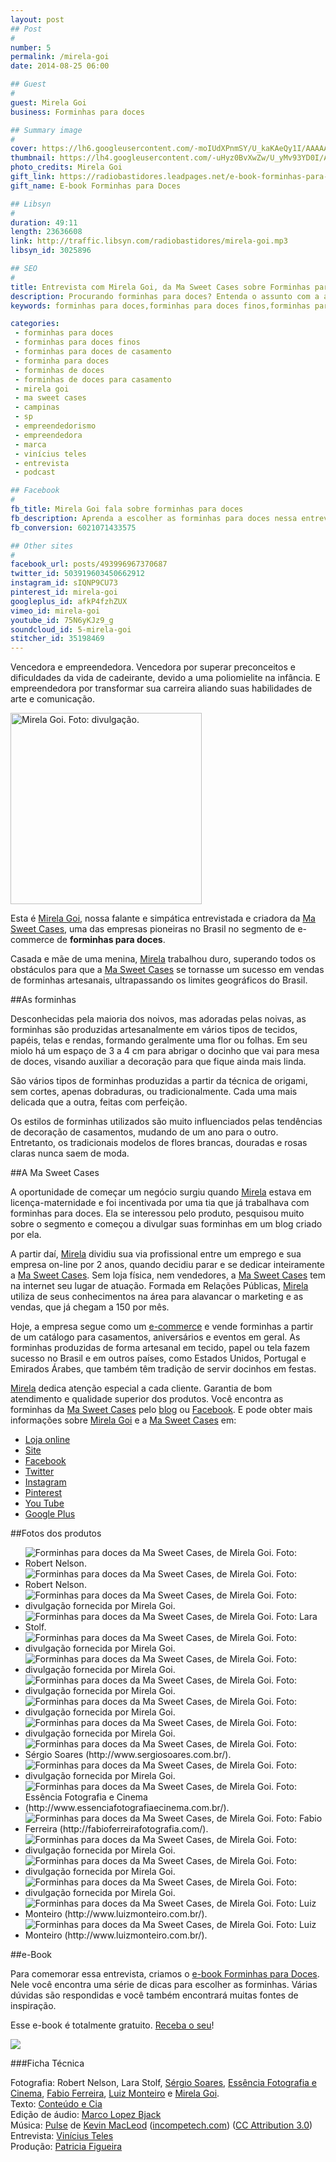 ```yaml
---
layout: post
## Post
#
number: 5
permalink: /mirela-goi
date: 2014-08-25 06:00

## Guest
#
guest: Mirela Goi
business: Forminhas para doces

## Summary image
#
cover: https://lh6.googleusercontent.com/-moIUdXPnmSY/U_kaKAeQy1I/AAAAAAAAAmw/TnS9XosbvAE/s800/forminhas-ma-sweet-case-mirela-goi-capa.jpg
thumbnail: https://lh4.googleusercontent.com/-uHyz0BvXwZw/U_yMv93YD0I/AAAAAAAAAog/txr7fkoy2Mc/s800/instagram-post.jpg
photo_credits: Mirela Goi
gift_link: https://radiobastidores.leadpages.net/e-book-forminhas-para-doces/
gift_name: E-book Forminhas para Doces

## Libsyn
#
duration: 49:11
length: 23636608
link: http://traffic.libsyn.com/radiobastidores/mirela-goi.mp3
libsyn_id: 3025896

## SEO
#
title: Entrevista com Mirela Goi, da Ma Sweet Cases sobre Forminhas para doces
description: Procurando forminhas para doces? Entenda o assunto com a ajuda de uma especialista. Escute a entrevista com Mirela Goi da Ma Sweet Cases.
keywords: forminhas para doces,forminhas para doces finos,forminhas para doces de casamento,forminha para doces,forminhas de doces,forminhas de doces para casamento,mirela goi,ma sweet cases,campinas,sp,empreendedorismo,empreendedora,marca,vinícius teles,entrevista,podcast

categories:
 - forminhas para doces
 - forminhas para doces finos
 - forminhas para doces de casamento
 - forminha para doces
 - forminhas de doces
 - forminhas de doces para casamento
 - mirela goi
 - ma sweet cases
 - campinas
 - sp
 - empreendedorismo
 - empreendedora
 - marca
 - vinícius teles
 - entrevista
 - podcast

## Facebook
#
fb_title: Mirela Goi fala sobre forminhas para doces
fb_description: Aprenda a escolher as forminhas para doces nessa entrevista com Mirela Goi.
fb_conversion: 6021071433575

## Other sites
#
facebook_url: posts/493996967370687
twitter_id: 503919603450662912
instagram_id: sIQNP9CU73
pinterest_id: mirela-goi
googleplus_id: afkP4fzhZUX 
vimeo_id: mirela-goi
youtube_id: 75N6yKJz9_g
soundcloud_id: 5-mirela-goi
stitcher_id: 35198469
---
```

Vencedora e empreendedora. Vencedora por superar preconceitos e dificuldades da vida de cadeirante, devido a uma poliomielite na infância. E empreendedora por transformar sua carreira aliando suas habilidades de arte e comunicação.

<img src="https://lh3.googleusercontent.com/-irIBetO4L0w/U_nngKflbDI/AAAAAAAAAnA/7QYZpN-Rpps/s800/mirela-goi.jpg" width="306" heigth="400" title="Mirela Goi. Foto: divulgação.">

Esta é [Mirela Goi][mg], nossa falante e simpática entrevistada e criadora da [Ma Sweet Cases][lmsc], uma das empresas pioneiras no Brasil no segmento de e-commerce de **forminhas para doces**.

Casada e mãe de uma menina, [Mirela][mg] trabalhou duro, superando todos os obstáculos para que a [Ma Sweet Cases][lmsc] se tornasse um sucesso em vendas de forminhas artesanais, ultrapassando os limites geográficos do Brasil. 

##As forminhas 

Desconhecidas pela maioria dos noivos, mas adoradas pelas noivas, as forminhas são produzidas artesanalmente em vários tipos de tecidos, papéis, telas e rendas, formando geralmente uma flor ou folhas. Em seu miolo há um espaço de 3 a 4 cm para abrigar o docinho que vai para mesa de doces, visando auxiliar a decoração para que fique ainda mais linda. 

São vários tipos de forminhas produzidas a partir da técnica de origami, sem cortes, apenas dobraduras, ou tradicionalmente. Cada uma mais delicada que a outra, feitas com perfeição. 

Os estilos de forminhas utilizados são muito influenciados pelas tendências de decoração de casamentos, mudando de um ano para o outro. Entretanto, os tradicionais modelos de flores brancas, douradas e rosas claras nunca saem de moda. 

##A Ma Sweet Cases

A oportunidade de começar um negócio surgiu quando [Mirela][mg] estava em licença-maternidade e foi incentivada por uma tia que já trabalhava com forminhas para doces. Ela se interessou pelo produto, pesquisou muito sobre o segmento e começou a divulgar suas forminhas em um blog criado por ela. 

A partir daí, [Mirela][mg] dividiu sua via profissional entre um emprego e sua empresa on-line por 2 anos, quando decidiu parar e se dedicar inteiramente a [Ma Sweet Cases][lmsc].
Sem loja física, nem vendedores, a [Ma Sweet Cases][lmsc] tem na internet seu lugar de atuação. Formada em Relações Públicas, [Mirela][mg] utiliza de seus conhecimentos na área para alavancar o marketing e as vendas, que já chegam a 150 por mês.

Hoje, a empresa segue como um [e-commerce][lmsc] e vende forminhas a partir de um catálogo para casamentos, aniversários e eventos em geral. 
As forminhas produzidas de forma artesanal em tecido, papel ou tela fazem sucesso no Brasil e em outros países, como Estados Unidos, Portugal e Emirados Árabes, que também têm tradição de servir docinhos em festas. 

[Mirela][mg] dedica atenção especial a cada cliente. Garantia de bom atendimento e qualidade superior dos produtos.
Você encontra as forminhas da [Ma Sweet Cases][lmsc] pelo [blog][smsc] ou [Facebook][fmsc]. E pode obter mais informações sobre [Mirela Goi][mg] e a [Ma Sweet Cases][lmsc] em:

* [Loja online][lmsc]
* [Site][smsc]
* [Facebook][fmsc]
* [Twitter][tmsc]
* [Instagram][imsc]
* [Pinterest][pmsc]
* [You Tube][ymsc]
* [Google Plus][gmsc]

##Fotos dos produtos

* ![][F01]
* ![][F02]
* ![][F03]
* ![][F04]
* ![][F06]
* ![][F07]
* ![][F08]
* ![][F09]
* ![][F11]
* ![][F13]
* ![][F14]
* ![][F16]
* ![][F21]
* ![][F22]
* ![][F25]
* ![][F28]
* ![][F30]
* ![][F31]

##e-Book

Para comemorar essa entrevista, criamos o [e-book Forminhas para Doces][ebook_link]. Nele você encontra uma série de dicas para escolher as forminhas. Várias dúvidas são respondidas e você também encontrará muitas fontes de inspiração. 

Esse e-book é totalmente gratuito. [Receba o seu][ebook_link]! 

[![][ebook]][ebook_link]

###Ficha Técnica

Fotografia: Robert Nelson, Lara Stolf, [Sérgio Soares](http://www.sergiosoares.com.br/), [Essência Fotografia e Cinema](http://www.essenciafotografiaecinema.com.br/), [Fabio Ferreira](http://fabioferreirafotografia.com/), [Luiz Monteiro](http://www.luizmonteiro.com.br/) e [Mirela Goi][mg].  
Texto: [Conteúdo e Cia][cia]  
Edição de áudio: [Marco Lopez Bjack][m]  
Música: [Pulse][pm] de [Kevin MacLeod][pm] ([incompetech.com][pm]) ([CC Attribution 3.0][CCA])  
Entrevista: [Vinícius Teles][v]  
Produção: [Patricia Figueira][pf]


[ebook]: https://lh6.googleusercontent.com/-32ZHrbIKnkY/U_qTP60UZBI/AAAAAAAAAnU/MspkdlQPdpk/s800/Livro3D%2520ebook%2520Add%2520Site%2520MirelaGoi.jpg
[ebook_link]: https://radiobastidores.leadpages.net/e-book-forminhas-para-doces/

[fm]: https://lh3.googleusercontent.com/-irIBetO4L0w/U_nngKflbDI/AAAAAAAAAnA/7QYZpN-Rpps/s400/mirela-goi.jpg "Mirela Goi. Foto: divulgação."
[F01]: https://lh3.googleusercontent.com/-WWKqDdr2TwE/U_kY7vK7FOI/AAAAAAAAAjA/y05AWQLS1fc/s800/forminhas-ma-sweet-case-mirela-goi-0002.jpg "Forminhas para doces da Ma Sweet Cases, de Mirela Goi. Foto: Robert Nelson."
[F02]: https://lh5.googleusercontent.com/-9SwjugbOZr0/U_kY7gGNy0I/AAAAAAAAAi8/R2_3-6UWo98/s800/forminhas-ma-sweet-case-mirela-goi-0003.jpg "Forminhas para doces da Ma Sweet Cases, de Mirela Goi. Foto: Robert Nelson."
[F03]: https://lh4.googleusercontent.com/-oRDk0v1JyYc/U_kY8XMtEkI/AAAAAAAAAjY/pQPvkipROp0/s800/forminhas-ma-sweet-case-mirela-goi-0004.jpg "Forminhas para doces da Ma Sweet Cases, de Mirela Goi. Foto: divulgação fornecida por Mirela Goi."
[F04]: https://lh6.googleusercontent.com/-gKKnfZ82Jco/U_kY8p0y1EI/AAAAAAAAAjQ/IOX5Lyd6sEA/s800/forminhas-ma-sweet-case-mirela-goi-0005.jpg "Forminhas para doces da Ma Sweet Cases, de Mirela Goi. Foto: Lara Stolf."
[F05]: https://lh5.googleusercontent.com/-Q99LSHjCoVM/U_kY8hFFWwI/AAAAAAAAAjU/kjLTM7qG0FY/s800/forminhas-ma-sweet-case-mirela-goi-0006.jpg "Forminhas para doces da Ma Sweet Cases, de Mirela Goi. Foto: divulgação fornecida por Mirela Goi."
[F06]: https://lh6.googleusercontent.com/-P0FH7D1-tO0/U_kY9j9Km7I/AAAAAAAAAmo/TlJ57qQ9Rsg/s800/forminhas-ma-sweet-case-mirela-goi-0007.jpg "Forminhas para doces da Ma Sweet Cases, de Mirela Goi. Foto: divulgação fornecida por Mirela Goi."
[F07]: https://lh4.googleusercontent.com/-B2r4rXzAhbE/U_kY9y7PnRI/AAAAAAAAAjw/CBh5jmEXt9w/s800/forminhas-ma-sweet-case-mirela-goi-0008.jpg "Forminhas para doces da Ma Sweet Cases, de Mirela Goi. Foto: divulgação fornecida por Mirela Goi."
[F08]: https://lh5.googleusercontent.com/-sAvX-l4xves/U_kY98zEMAI/AAAAAAAAAjo/uAXaiHui89U/s800/forminhas-ma-sweet-case-mirela-goi-0009.jpg "Forminhas para doces da Ma Sweet Cases, de Mirela Goi. Foto: divulgação fornecida por Mirela Goi."
[F09]: https://lh5.googleusercontent.com/-P3lwfQBGsUE/U_kY-u2xaWI/AAAAAAAAAj4/FHmgh1iM0C4/s800/forminhas-ma-sweet-case-mirela-goi-0010.jpg "Forminhas para doces da Ma Sweet Cases, de Mirela Goi. Foto: divulgação fornecida por Mirela Goi."
[F10]: https://lh5.googleusercontent.com/-__Kl-67d3PI/U_kY-vn9DWI/AAAAAAAAAkE/heAWQS4m5pU/s800/forminhas-ma-sweet-case-mirela-goi-0011.jpg "Forminhas para doces da Ma Sweet Cases, de Mirela Goi. Foto: divulgação fornecida por Mirela Goi."
[F11]: https://lh4.googleusercontent.com/-NZlOayAvbpg/U_kY_JHCG5I/AAAAAAAAAkI/Izsgl7lyj8Y/s800/forminhas-ma-sweet-case-mirela-goi-0012.jpg "Forminhas para doces da Ma Sweet Cases, de Mirela Goi. Foto: divulgação fornecida por Mirela Goi."
[F12]: https://lh4.googleusercontent.com/-UTH0kJ236Ts/U_kY_U3ZDXI/AAAAAAAAAkk/qpCZX8UVBto/s800/forminhas-ma-sweet-case-mirela-goi-0013.jpg "Forminhas para doces da Ma Sweet Cases, de Mirela Goi. Foto: divulgação fornecida por Mirela Goi."
[F13]: https://lh4.googleusercontent.com/-zl-X4Bj2maU/U_kY_uZ4TCI/AAAAAAAAAkU/aoAtJwuZ64E/s800/forminhas-ma-sweet-case-mirela-goi-0014.jpg "Forminhas para doces da Ma Sweet Cases, de Mirela Goi. Foto: Sérgio Soares (http://www.sergiosoares.com.br/)."
[F14]: https://lh3.googleusercontent.com/-zhfky0GqNQs/U_kY_1V6aaI/AAAAAAAAAkc/XYsrghoDdbk/s800/forminhas-ma-sweet-case-mirela-goi-0015.jpg "Forminhas para doces da Ma Sweet Cases, de Mirela Goi. Foto: divulgação fornecida por Mirela Goi."
[F15]: https://lh4.googleusercontent.com/-C2T8Z409L20/U_kZANaSVVI/AAAAAAAAAmk/5GscR59CcQQ/s800/forminhas-ma-sweet-case-mirela-goi-0016.jpg "Forminhas para doces da Ma Sweet Cases, de Mirela Goi. Foto: Thiago Alt (http://www.thiagoalt.com.br/)."
[F16]: https://lh4.googleusercontent.com/-YfYGjqBOjwM/U_kZAsg0eZI/AAAAAAAAAmg/-U4WHxZeuWg/s800/forminhas-ma-sweet-case-mirela-goi-0017.jpg "Forminhas para doces da Ma Sweet Cases, de Mirela Goi. Foto: Essência Fotografia e Cinema (http://www.essenciafotografiaecinema.com.br/)."
[F17]: https://lh5.googleusercontent.com/-aAq1d1y_fGc/U_kZA8bEz9I/AAAAAAAAAlU/9IGsBDIeQ0g/s800/forminhas-ma-sweet-case-mirela-goi-0018.jpg "Forminhas para doces da Ma Sweet Cases, de Mirela Goi. Foto: Essência Fotografia e Cinema (http://www.essenciafotografiaecinema.com.br/)."
[F18]: https://lh3.googleusercontent.com/-DgL5b50R_V8/U_kZBARNIII/AAAAAAAAAk8/GMc-u0wr714/s800/forminhas-ma-sweet-case-mirela-goi-0019.jpg "Forminhas para doces da Ma Sweet Cases, de Mirela Goi. Foto: Essência Fotografia e Cinema (http://www.essenciafotografiaecinema.com.br/)."
[F19]: https://lh5.googleusercontent.com/--_QhgfHw3kw/U_kZBQk65kI/AAAAAAAAAlA/KT3PbVvCJgQ/s800/forminhas-ma-sweet-case-mirela-goi-0020.jpg "Forminhas para doces da Ma Sweet Cases, de Mirela Goi. Foto: Essência Fotografia e Cinema (http://www.essenciafotografiaecinema.com.br/)."
[F20]: https://lh4.googleusercontent.com/-x3hyrNoGm2w/U_kZByhvkaI/AAAAAAAAAk4/V1zvhUDWq6k/s800/forminhas-ma-sweet-case-mirela-goi-0021.jpg "Forminhas para doces da Ma Sweet Cases, de Mirela Goi. Foto: Estúdio Marães (http://www.maraes.com.br/)."
[F21]: https://lh6.googleusercontent.com/-aq3fPdEVJng/U_kZCW6_qII/AAAAAAAAAlM/ggNMvf4PfnI/s800/forminhas-ma-sweet-case-mirela-goi-0022.jpg "Forminhas para doces da Ma Sweet Cases, de Mirela Goi. Foto: Fabio Ferreira (http://fabioferreirafotografia.com/)."
[F22]: https://lh6.googleusercontent.com/-zieZ-Tc509s/U_kZC6bBv3I/AAAAAAAAAmc/BPTb8EsyjTI/s800/forminhas-ma-sweet-case-mirela-goi-0023.jpg "Forminhas para doces da Ma Sweet Cases, de Mirela Goi. Foto: divulgação fornecida por Mirela Goi."
[F23]: https://lh6.googleusercontent.com/-yIBtzpC9HbY/U_kZDHQIB-I/AAAAAAAAAlc/oqxw8ZloAJE/s800/forminhas-ma-sweet-case-mirela-goi-0024.jpg "Forminhas para doces da Ma Sweet Cases, de Mirela Goi. Foto: divulgação fornecida por Mirela Goi."
[F24]: https://lh5.googleusercontent.com/-ts2hB7Y6x60/U_kZDk2ZlGI/AAAAAAAAAls/K1u6566yODg/s800/forminhas-ma-sweet-case-mirela-goi-0025.jpg "Forminhas para doces da Ma Sweet Cases, de Mirela Goi. Foto: divulgação fornecida por Mirela Goi."
[F25]: https://lh4.googleusercontent.com/-KqI4r55o6d8/U_kZDmmEkZI/AAAAAAAAAlk/t7cS_423gP4/s800/forminhas-ma-sweet-case-mirela-goi-0026.jpg "Forminhas para doces da Ma Sweet Cases, de Mirela Goi. Foto: divulgação fornecida por Mirela Goi."
[F26]: https://lh3.googleusercontent.com/-I28yefi2O3M/U_kZD_cytrI/AAAAAAAAAmQ/FqScxH4xT2w/s800/forminhas-ma-sweet-case-mirela-goi-0027.jpg "Forminhas para doces da Ma Sweet Cases, de Mirela Goi. Foto: divulgação fornecida por Mirela Goi."
[F27]: https://lh6.googleusercontent.com/-KSJrn7CA-oQ/U_kZES1rOJI/AAAAAAAAAmY/nXMXPT2bXio/s800/forminhas-ma-sweet-case-mirela-goi-0028.jpg "Forminhas para doces da Ma Sweet Cases, de Mirela Goi. Foto: divulgação fornecida por Mirela Goi."
[F28]: https://lh6.googleusercontent.com/-yRSrBJXEwXY/U_kZEnQimSI/AAAAAAAAAmU/OClFOFqtZTE/s800/forminhas-ma-sweet-case-mirela-goi-0029.jpg "Forminhas para doces da Ma Sweet Cases, de Mirela Goi. Foto: divulgação fornecida por Mirela Goi."
[F29]: https://lh6.googleusercontent.com/-NJ0R8E6Dyn4/U_kZFFoEOyI/AAAAAAAAAmE/6ogl4o1Mo1k/s800/forminhas-ma-sweet-case-mirela-goi-0030.jpg "Forminhas para doces da Ma Sweet Cases, de Mirela Goi. Foto: divulgação fornecida por Mirela Goi."
[F30]: https://lh6.googleusercontent.com/-LXvQMHPqODs/U_kZFWEPT-I/AAAAAAAAAmI/dzOrlxwOhr8/s800/forminhas-ma-sweet-case-mirela-goi-0031.jpg "Forminhas para doces da Ma Sweet Cases, de Mirela Goi. Foto: Luiz Monteiro (http://www.luizmonteiro.com.br/)." 
[F31]: https://lh3.googleusercontent.com/-kMi29MY3_lI/U_kZFr5rIBI/AAAAAAAAAmM/T2OHLdcAT9k/s800/forminhas-ma-sweet-case-mirela-goi-0032.jpg "Forminhas para doces da Ma Sweet Cases, de Mirela Goi. Foto: Luiz Monteiro (http://www.luizmonteiro.com.br/)."




[m]: https://www.facebook.com/MarcoLopezOficial
[v]: http://www.viniciusteles.com.br
[cia]: http://conteudoecia.com.br
[pf]: http://www.patriciafigueira.com.br
[CCA]: http://creativecommons.org/licenses/by/3.0/
[pm]: http://incompetech.com/music/royalty-free/index.html?isrc=USUAN1100102

[mg]: https://www.facebook.com/mirellagoi
[msc]: https://www.facebook.com/forminhasmasweetcases
[smsc]: http://www.masweetcases.blogspot.com.br/
[lmsc]: http://www.elo7.com.br/masweetcases
[fmsc]: https://www.facebook.com/forminhasmasweetcases
[tmsc]: https://twitter.com/masweetcases
[imsc]: http://instagram.com/mirelagoi
[pmsc]: http://www.pinterest.com/mirelagoi/
[ymsc]: https://www.youtube.com/user/mirelagoi/videos
[gmsc]: https://plus.google.com/+ForminhasMirelaGoi/posts
